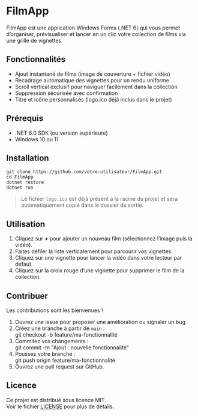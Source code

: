# FilmApp

FilmApp est une application Windows Forms (.NET 6) qui vous permet d’organiser, prévisualiser et lancer en un clic votre collection de films via une grille de vignettes.

## Fonctionnalités

- Ajout instantané de films (image de couverture + fichier vidéo)  
- Recadrage automatique des vignettes pour un rendu uniforme  
- Scroll vertical exclusif pour naviguer facilement dans la collection  
- Suppression sécurisée avec confirmation  
- Titre et icône personnalisés (logo.ico déjà inclus dans le projet)

## Prérequis

- .NET 6.0 SDK (ou version supérieure)  
- Windows 10 ou 11

## Installation

    git clone https://github.com/votre-utilisateur/FilmApp.git
    cd FilmApp
    dotnet restore
    dotnet run

> Le fichier `logo.ico` est déjà présent à la racine du projet et sera automatiquement copié dans le dossier de sortie.

## Utilisation

1. Cliquez sur **+** pour ajouter un nouveau film (sélectionnez l’image puis la vidéo).  
2. Faites défiler la liste verticalement pour parcourir vos vignettes.  
3. Cliquez sur une vignette pour lancer la vidéo dans votre lecteur par défaut.  
4. Cliquez sur la croix rouge d’une vignette pour supprimer le film de la collection.

## Contribuer

Les contributions sont les bienvenues !  
1. Ouvrez une issue pour proposer une amélioration ou signaler un bug.  
2. Créez une branche à partir de `main` :  
       git checkout -b feature/ma-fonctionnalité  
3. Commitez vos changements :  
       git commit -m "Ajout : nouvelle fonctionnalité"  
4. Poussez votre branche :  
       git push origin feature/ma-fonctionnalité  
5. Ouvrez une pull request sur GitHub.

## Licence

Ce projet est distribué sous licence MIT.  
Voir le fichier [LICENSE](LICENSE) pour plus de détails.
